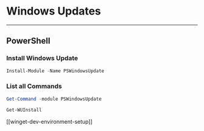 # Windows Updates


---
## PowerShell
### Install Windows Update
```powershell
Install-Module -Name PSWindowsUpdate
```
### List all Commands
```powershell
Get-Command -module PSWindowsUpdate
```

```powershell
Get-WUInstall
```



[[winget-dev-environment-setup]]